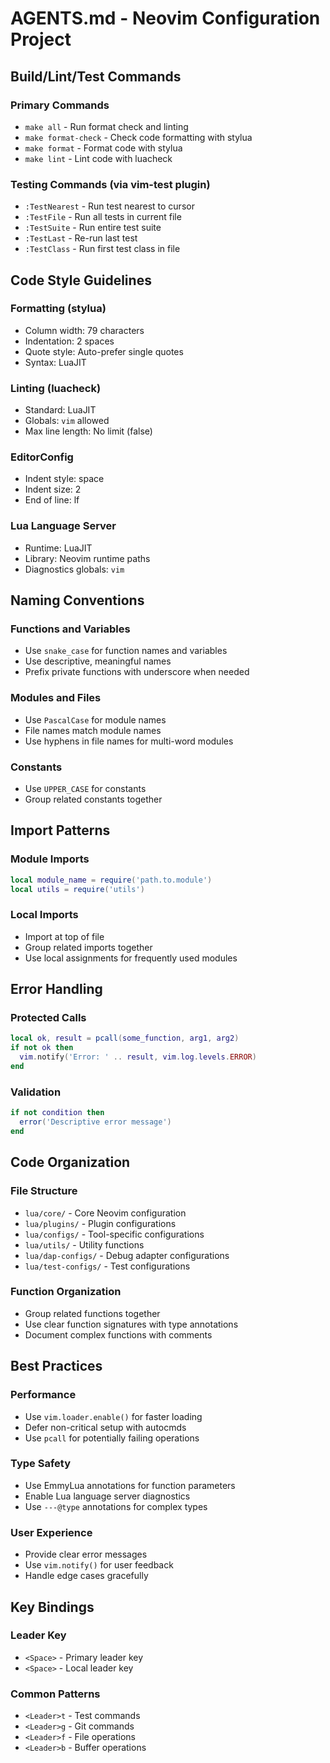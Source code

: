 # AGENTS.md - Neovim Configuration Project

## Build/Lint/Test Commands

### Primary Commands
- `make all` - Run format check and linting
- `make format-check` - Check code formatting with stylua
- `make format` - Format code with stylua
- `make lint` - Lint code with luacheck

### Testing Commands (via vim-test plugin)
- `:TestNearest` - Run test nearest to cursor
- `:TestFile` - Run all tests in current file
- `:TestSuite` - Run entire test suite
- `:TestLast` - Re-run last test
- `:TestClass` - Run first test class in file

## Code Style Guidelines

### Formatting (stylua)
- Column width: 79 characters
- Indentation: 2 spaces
- Quote style: Auto-prefer single quotes
- Syntax: LuaJIT

### Linting (luacheck)
- Standard: LuaJIT
- Globals: `vim` allowed
- Max line length: No limit (false)

### EditorConfig
- Indent style: space
- Indent size: 2
- End of line: lf

### Lua Language Server
- Runtime: LuaJIT
- Library: Neovim runtime paths
- Diagnostics globals: `vim`

## Naming Conventions

### Functions and Variables
- Use `snake_case` for function names and variables
- Use descriptive, meaningful names
- Prefix private functions with underscore when needed

### Modules and Files
- Use `PascalCase` for module names
- File names match module names
- Use hyphens in file names for multi-word modules

### Constants
- Use `UPPER_CASE` for constants
- Group related constants together

## Import Patterns

### Module Imports
```lua
local module_name = require('path.to.module')
local utils = require('utils')
```

### Local Imports
- Import at top of file
- Group related imports together
- Use local assignments for frequently used modules

## Error Handling

### Protected Calls
```lua
local ok, result = pcall(some_function, arg1, arg2)
if not ok then
  vim.notify('Error: ' .. result, vim.log.levels.ERROR)
end
```

### Validation
```lua
if not condition then
  error('Descriptive error message')
end
```

## Code Organization

### File Structure
- `lua/core/` - Core Neovim configuration
- `lua/plugins/` - Plugin configurations
- `lua/configs/` - Tool-specific configurations
- `lua/utils/` - Utility functions
- `lua/dap-configs/` - Debug adapter configurations
- `lua/test-configs/` - Test configurations

### Function Organization
- Group related functions together
- Use clear function signatures with type annotations
- Document complex functions with comments

## Best Practices

### Performance
- Use `vim.loader.enable()` for faster loading
- Defer non-critical setup with autocmds
- Use `pcall` for potentially failing operations

### Type Safety
- Use EmmyLua annotations for function parameters
- Enable Lua language server diagnostics
- Use `---@type` annotations for complex types

### User Experience
- Provide clear error messages
- Use `vim.notify()` for user feedback
- Handle edge cases gracefully

## Key Bindings

### Leader Key
- `<Space>` - Primary leader key
- `<Space>` - Local leader key

### Common Patterns
- `<Leader>t` - Test commands
- `<Leader>g` - Git commands
- `<Leader>f` - File operations
- `<Leader>b` - Buffer operations